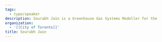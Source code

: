```yaml
---
tags:
  - type/speaker
description: Sourabh Jain is a Greenhouse Gas Systems Modeller for the City of Toronto. His work uses a suite of optimization and simulation tools to assess different GHG emission trajectories and inform policy decisions to support Toronto’s transition to net-zero by 2040.
organization:
  - '[[City of Toronto]]'
title: Sourabh Jain
---
```

